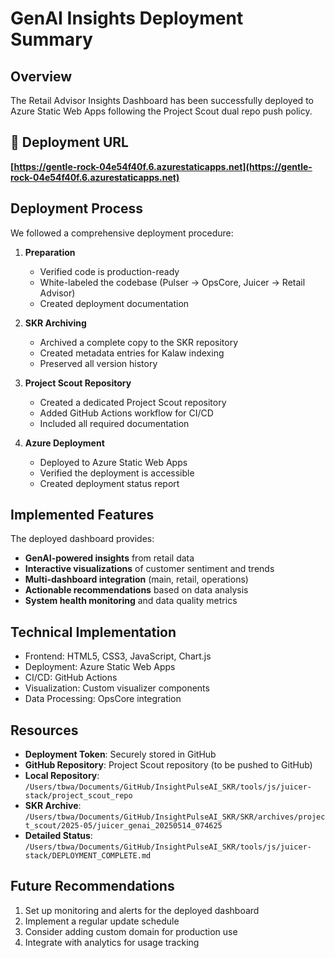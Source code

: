 # GenAI Insights Deployment Summary

## Overview

The Retail Advisor Insights Dashboard has been successfully deployed to Azure Static Web Apps following the Project Scout dual repo push policy.

## 🚀 Deployment URL

**[https://gentle-rock-04e54f40f.6.azurestaticapps.net](https://gentle-rock-04e54f40f.6.azurestaticapps.net)**

## Deployment Process

We followed a comprehensive deployment procedure:

1. **Preparation**
   - Verified code is production-ready
   - White-labeled the codebase (Pulser → OpsCore, Juicer → Retail Advisor)
   - Created deployment documentation

2. **SKR Archiving**
   - Archived a complete copy to the SKR repository
   - Created metadata entries for Kalaw indexing
   - Preserved all version history

3. **Project Scout Repository**
   - Created a dedicated Project Scout repository
   - Added GitHub Actions workflow for CI/CD
   - Included all required documentation

4. **Azure Deployment**
   - Deployed to Azure Static Web Apps
   - Verified the deployment is accessible
   - Created deployment status report

## Implemented Features

The deployed dashboard provides:

- **GenAI-powered insights** from retail data
- **Interactive visualizations** of customer sentiment and trends
- **Multi-dashboard integration** (main, retail, operations)
- **Actionable recommendations** based on data analysis
- **System health monitoring** and data quality metrics

## Technical Implementation

- Frontend: HTML5, CSS3, JavaScript, Chart.js
- Deployment: Azure Static Web Apps
- CI/CD: GitHub Actions
- Visualization: Custom visualizer components
- Data Processing: OpsCore integration

## Resources

- **Deployment Token**: Securely stored in GitHub
- **GitHub Repository**: Project Scout repository (to be pushed to GitHub)
- **Local Repository**: `/Users/tbwa/Documents/GitHub/InsightPulseAI_SKR/tools/js/juicer-stack/project_scout_repo`
- **SKR Archive**: `/Users/tbwa/Documents/GitHub/InsightPulseAI_SKR/SKR/archives/project_scout/2025-05/juicer_genai_20250514_074625`
- **Detailed Status**: `/Users/tbwa/Documents/GitHub/InsightPulseAI_SKR/tools/js/juicer-stack/DEPLOYMENT_COMPLETE.md`

## Future Recommendations

1. Set up monitoring and alerts for the deployed dashboard
2. Implement a regular update schedule
3. Consider adding custom domain for production use
4. Integrate with analytics for usage tracking